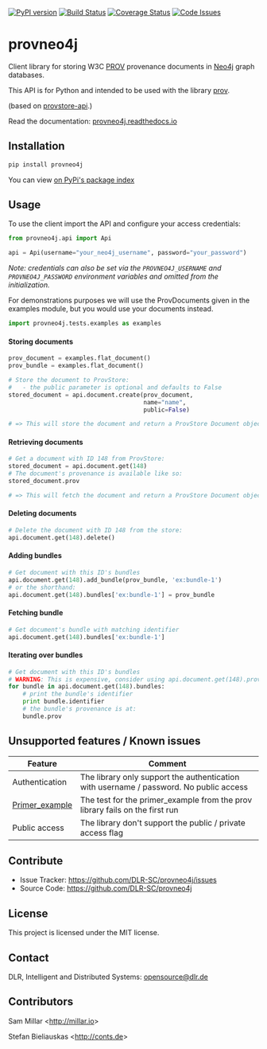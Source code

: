 [![PyPI version](https://badge.fury.io/py/provneo4j.svg)](http://badge.fury.io/py/provneo4j) [![Build Status](https://travis-ci.org/DLR-SC/provneo4j.svg?branch=master)](https://travis-ci.org/DLR-SC/provneo4j) [![Coverage Status](https://coveralls.io/repos/github/DLR-SC/provneo4j-api/badge.svg?branch=master)](https://coveralls.io/github/DLR-SC/provneo4j-api?branch=master) [![Code Issues](https://www.quantifiedcode.com/api/v1/project/f6bd64091aec4c8591cf242fe7132f32/badge.svg)](https://www.quantifiedcode.com/app/project/f6bd64091aec4c8591cf242fe7132f32)

provneo4j
=========

Client library for storing W3C [PROV](https://www.w3.org/TR/2013/NOTE-prov-overview-20130430/) provenance documents in [Neo4j](https://neo4j.com/) graph databases.

This API is for Python and intended to be used with the library [prov](https://github.com/trungdong/prov).

(based on [provstore-api](https://github.com/millar/provstore-api).)

Read the documentation: [provneo4j.readthedocs.io](http://provneo4j.readthedocs.io/en/latest/)

## Installation
```bash
pip install provneo4j
```

You can view [on PyPi's package index](https://pypi.python.org/pypi/provneo4j/)
## Usage

To use the client import the API and configure your access credentials:

```python
from provneo4j.api import Api

api = Api(username="your_neo4j_username", password="your_password")
```

*Note: credentials can also be set via the `PROVNEO4J_USERNAME` and `PROVNEO4J_PASSWORD` environment variables and omitted from the initialization.*

For demonstrations purposes we will use the ProvDocuments given in the examples
module, but you would use your documents instead.
```python
import provneo4j.tests.examples as examples
```

#### Storing documents

```python
prov_document = examples.flat_document()
prov_bundle = examples.flat_document()

# Store the document to ProvStore:
#   - the public parameter is optional and defaults to False
stored_document = api.document.create(prov_document,
                                      name="name",
                                      public=False)

# => This will store the document and return a ProvStore Document object
```

#### Retrieving documents

```python
# Get a document with ID 148 from ProvStore:
stored_document = api.document.get(148)
# The document's provenance is available like so:
stored_document.prov

# => This will fetch the document and return a ProvStore Document object
```

#### Deleting documents

```python
# Delete the document with ID 148 from the store:
api.document.get(148).delete()
```

#### Adding bundles

```python
# Get document with this ID's bundles
api.document.get(148).add_bundle(prov_bundle, 'ex:bundle-1')
# or the shorthand:
api.document.get(148).bundles['ex:bundle-1'] = prov_bundle
```

#### Fetching bundle

```python
# Get document's bundle with matching identifier
api.document.get(148).bundles['ex:bundle-1']
```

#### Iterating over bundles
```python
# Get document with this ID's bundles
# WARNING: This is expensive, consider using api.document.get(148).prov.bundles instead
for bundle in api.document.get(148).bundles:
    # print the bundle's identifier
    print bundle.identifier
    # the bundle's provenance is at:
    bundle.prov
```

## Unsupported features / Known issues 

|  Feature | Comment  | 
|---|---|
| Authentication | The library only support the authentication with username / password. No public access  |
| [Primer_example](https://github.com/DLR-SC/provneo4j/issues/2)  |  The test for the primer_example from the prov library fails on the first run |
| Public access | The library don't support the public / private access flag |


## Contribute

- Issue Tracker: https://github.com/DLR-SC/provneo4j/issues
- Source Code: https://github.com/DLR-SC/provneo4j

## License

This project is licensed under the MIT license.

## Contact

DLR, Intelligent and Distributed Systems: opensource@dlr.de

## Contributors

Sam Millar &lt;http://millar.io&gt;

Stefan Bieliauskas &lt;http://conts.de&gt;

